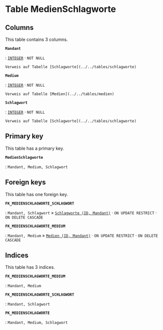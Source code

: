 # Table **MedienSchlagworte**

## Columns

This table contains 3 columns.

**`Mandant`**

:   [`INTEGER`](https://firebirdsql.org/file/documentation/html/en/refdocs/fblangref40/firebird-40-language-reference.html#fblangref40-datatypes-inttypes) · `NOT NULL`

    Verweis auf Tabelle [Schlagworte](../../tables/schlagworte)

**`Medium`**

:   [`INTEGER`](https://firebirdsql.org/file/documentation/html/en/refdocs/fblangref40/firebird-40-language-reference.html#fblangref40-datatypes-inttypes) · `NOT NULL`

    Verweis auf Tabelle [Medien](../../tables/medien)

**`Schlagwort`**

:   [`INTEGER`](https://firebirdsql.org/file/documentation/html/en/refdocs/fblangref40/firebird-40-language-reference.html#fblangref40-datatypes-inttypes) · `NOT NULL`

    Verweis auf Tabelle [Schlagworte](../../tables/schlagworte)

## Primary key

This table has a primary key.

**`MedienSchlagworte`**

:   `Mandant, Medium, Schlagwort`

## Foreign keys

This table has one foreign key.

**`FK_MEDIENSCHLAGWORTE_SCHLAGWORT`**

:   `Mandant, Schlagwort` » [`Schlagworte (ID, Mandant)`](../../tables/schlagworte) · `ON UPDATE RESTRICT` · `ON DELETE CASCADE`

**`FK_MEDIENSCHLAGWORTE_MEDIUM`**

:   `Mandant, Medium` » [`Medien (ID, Mandant)`](../../tables/medien) · `ON UPDATE RESTRICT` · `ON DELETE CASCADE`

## Indices

This table has 3 indices.

**`FK_MEDIENSCHLAGWORTE_MEDIUM`**

:   `Mandant, Medium`

**`FK_MEDIENSCHLAGWORTE_SCHLAGWORT`**

:   `Mandant, Schlagwort`

**`PK_MEDIENSCHLAGWORTE`**

:   `Mandant, Medium, Schlagwort`
